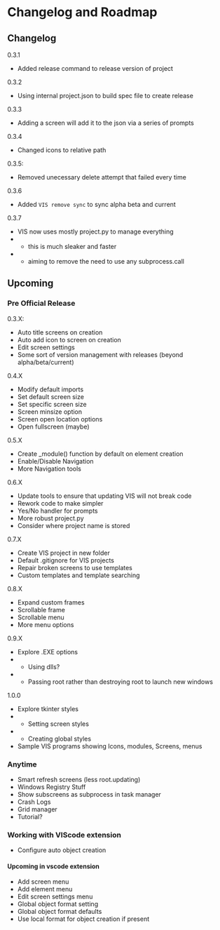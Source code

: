 # Changelog and Roadmap

## Changelog

0.3.1

- Added release command to release version of project

0.3.2

- Using internal project.json to build spec file to create release

0.3.3

- Adding a screen will add it to the json via a series of prompts

0.3.4

- Changed icons to relative path

0.3.5:

- Removed unecessary delete attempt that failed every time

0.3.6

- Added ```VIS remove sync``` to sync alpha beta and current

0.3.7

- VIS now uses mostly project.py to manage everything
- - this is much sleaker and faster 
- - aiming to remove the need to use any subprocess.call

## Upcoming

### Pre Official Release

0.3.X:

- Auto title screens on creation
- Auto add icon to screen on creation
- Edit screen settings
- Some sort of version management with releases (beyond alpha/beta/current)

0.4.X

- Modify default imports
- Set default screen size
- Set specific screen size
- Screen minsize option
- Screen open location options
- Open fullscreen (maybe)

0.5.X

- Create _module() function by default on element creation
- Enable/Disable Navigation
- More Navigation tools

0.6.X

- Update tools to ensure that updating VIS will not break code
- Rework code to make simpler
- Yes/No handler for prompts
- More robust project.py
- Consider where project name is stored

0.7.X

- Create VIS project in new folder
- Default .gitignore for VIS projects
- Repair broken screens to use templates
- Custom templates and template searching

0.8.X

- Expand custom frames
- Scrollable frame
- Scrollable menu
- More menu options

0.9.X

- Explore .EXE options
- - Using dlls?
- - Passing root rather than destroying root to launch new windows

1.0.0

- Explore tkinter styles
- - Setting screen styles
- - Creating global styles
- Sample VIS programs showing Icons, modules, Screens, menus

### Anytime

- Smart refresh screens (less root.updating)
- Windows Registry Stuff
- Show subscreens as subprocess in task manager
- Crash Logs
- Grid manager
- Tutorial?

### Working with VIScode extension

- Configure auto object creation

#### Upcoming in vscode extension

- Add screen menu
- Add element menu
- Edit screen settings menu
- Global object format setting
- Global object format defaults
- Use local format for object creation if present
